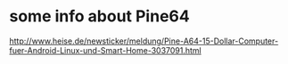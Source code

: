 some info about Pine64
======================

http://www.heise.de/newsticker/meldung/Pine-A64-15-Dollar-Computer-fuer-Android-Linux-und-Smart-Home-3037091.html
